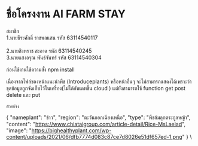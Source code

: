 # ชื่อโครงงาน AI FARM STAY

สมาชิก <br>
1.นายธีระศักดิ์ ราชพลแสน รหัส 63114540117 <br>    
2.นายสิงหราช สะอาด รหัส 63114540245 <br>
3.นายแสงอรุณ พันธ์จันทร์ รหัส 63114540304 <br>


ก่อนใช้งานใช้ความสั่ง npm install <br>


เนื่องจากไฟล์ของหน้าแนะนำพืช (Introduceplants) หรือหน้าอื่นๆ จะไม่สามารถแสดงได้เพราะว่า ชุดข้อมูลถูกจัดเก็บไว้ในเครื่อง(ไม่ได้อัพเดทขึ้น cloud ) แต่ยังสามารถใช้ function get post delete และ put 



    ตัวอย่าง
{
    "nameplant": "ข้าว",
    "region": "ตะวันออกเฉียงเหนือ",
    "type": "พืชล้มลุกตระกูลหญ้า",
    "content": "https://www.chiataigroup.com/article-detail/Rice-MsLaeiad",
    "image": "https://bighealthyplant.com/wp-content/uploads/2021/06/dfb7774d083c87ce7d8026e51df657ed-1.png"
}
\
